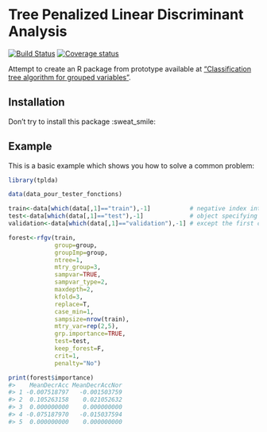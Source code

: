 
<!-- README.md is generated from README.Rmd. Please edit that file -->

# Tree Penalized Linear Discriminant Analysis

[![Build
Status](https://travis-ci.org/pnavaro/tplda.svg?branch=master)](https://travis-ci.org/pnavaro/tplda)
[![Coverage
status](https://codecov.io/gh/pnavaro/tplda/branch/master/graph/badge.svg)](https://codecov.io/github/pnavaro/tplda?branch=master)

Attempt to create an R package from prototype available at
[“Classification tree algorithm for grouped
variables”](https://github.com/apoterie/TPLDA).

## Installation

Don’t try to install this package :sweat\_smile:

## Example

This is a basic example which shows you how to solve a common problem:

``` r
library(tplda)

data(data_pour_tester_fonctions)

train<-data[which(data[,1]=="train"),-1]           # negative index into the `data` 
test<-data[which(data[,1]=="test"),-1]             # object specifying all rows and all columns 
validation<-data[which(data[,1]=="validation"),-1] # except the first column.

forest<-rfgv(train,
             group=group,
             groupImp=group,
             ntree=1,
             mtry_group=3,
             sampvar=TRUE,
             sampvar_type=2,
             maxdepth=2,
             kfold=3,
             replace=T,
             case_min=1,
             sampsize=nrow(train),
             mtry_var=rep(2,5),
             grp.importance=TRUE,
             test=test,
             keep_forest=F,
             crit=1,
             penalty="No")

print(forest$importance)
#>    MeanDecrAcc MeanDecrAccNor
#> 1 -0.007518797   -0.001503759
#> 2  0.105263158    0.021052632
#> 3  0.000000000    0.000000000
#> 4 -0.075187970   -0.015037594
#> 5  0.000000000    0.000000000
```

